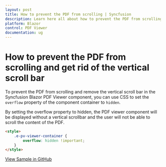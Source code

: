 ```yaml
---
layout: post
title: How to prevent the PDF from scrolling | Syncfusion
description: Learn here all about how to prevent the PDF from scrolling and get rid of the vertical scroll bar in Syncfusion Blazor PDF Viewer component and more.
platform: Blazor
control: PDF Viewer
documentation: ug
---
```


# How to prevent the PDF from scrolling and get rid of the vertical scroll bar

To prevent the PDF from scrolling and remove the vertical scroll bar in the Syncfusion Blazor PDF Viewer component, you can use CSS to set the `overflow` property of the component container to `hidden`.

By setting the overflow property to hidden, the PDF viewer component will be displayed without a vertical scrollbar and the user will not be able to scroll the content of the PDF.

```html
<style>
    .e-pv-viewer-container {
        overflow: hidden !important;
    }
</style>
```

[View Sample in GitHub]()